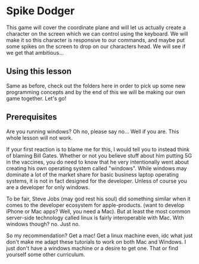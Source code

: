 # Spike Dodger

This game will cover the coordinate plane and will let us actually create a character on the screen which we can control using the keyboard. We will make it so this character is responsive to our commands, and maybe put some spikes on the screen to drop on our characters head. We will see if we get that ambitious...

## Using this lesson

Same as before, check out the folders here in order to pick up some new programming concepts and by the end of this we will be making our own game together. Let's go!

## Prerequisites

Are you running windows? Oh no, please say no... Well if you are. This whole lesson will not work.

If your first reaction is to blame me for this, I would tell you to instead think of blaming Bill Gates. Whether or not you believe stuff about him putting 5G in the vaccines, you do need to know that he very intentionally went about creating his own operating system called "windows". While windows may dominate a lot of the market share for basic business laptop operating systems, it is not in fact designed for the developer. Unless of course you are a developer for only windows.

To be fair, Steve Jobs (may god rest his soul) did something similar when it comes to the developer ecosystem for apple-products. (want to develop iPhone or Mac apps? Well, you need a Mac). But at least the most common server-side technology called linux is fairly interoperable with Mac. With windows though? no. Just no. 

So my recommendation? Get a mac! Get a linux machine even, idc what just don't make me adapt these tutorials to work on both Mac and Windows. I just don't have a windows machine or a desire to get one. That or find yourself some other curriculum.
